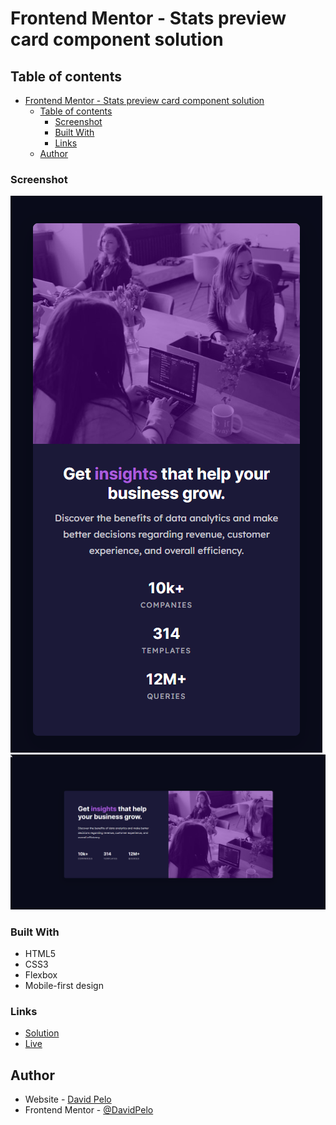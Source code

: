 # Frontend Mentor - Stats preview card component solution

## Table of contents

- [Frontend Mentor - Stats preview card component solution](#frontend-mentor---stats-preview-card-component-solution)
  - [Table of contents](#table-of-contents)
    - [Screenshot](#screenshot)
    - [Built With](#built-with)
    - [Links](#links)
  - [Author](#author)

### Screenshot

![Stats Preview Card Component Mobile](./mobile-screenshot.png)
![Stats Preview Card Component Desktop](./desktop-screenshot.png)


### Built With
- HTML5
- CSS3
- Flexbox
- Mobile-first design

### Links

- [Solution](https://www.frontendmentor.io/solutions/stats-preview-card-component-N0w9hd4euT)
- [Live](https://dancing-salmiakki-2d3938.netlify.app/)

## Author

- Website - [David Pelo](https://www.davidpelo.com)
- Frontend Mentor - [@DavidPelo](https://www.frontendmentor.io/profile/DavidPelo)
